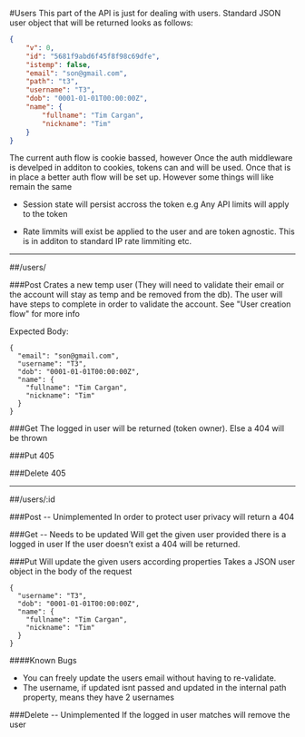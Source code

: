 #Users
This part of the API is just for dealing with users. Standard JSON user object that will be returned looks as follows:
```JSON
{
	"v": 0,
	"id": "5681f9abd6f45f8f98c69dfe",
	"istemp": false,
	"email": "son@gmail.com",
	"path": "t3",
	"username": "T3",
	"dob": "0001-01-01T00:00:00Z",
	"name": {
		"fullname": "Tim Cargan",
		"nickname": "Tim"
	}
}
```
The current auth flow is cookie bassed, however Once the auth middleware is develped in additon to cookies, tokens can and will be used. Once that is in place a better auth flow will be set up. However some things will like remain the same

* Session state will persist accross the token e.g
	Any API limits will apply to the token

* Rate limmits will exist be applied to the user and are token agnostic. This is in additon to standard IP rate limmiting etc.

<hr>

##/users/

###Post 
Crates a new temp user (They will need to validate their email or the account will stay as temp and be removed from the db). The user will have steps to complete in order to validate the account. See "User creation flow" for more info

Expected Body:
```
{
  "email": "son@gmail.com",
  "username": "T3",
  "dob": "0001-01-01T00:00:00Z",
  "name": {
    "fullname": "Tim Cargan",
    "nickname": "Tim"
  }
}
```
###Get
The logged in user will be returned (token owner). Else a 404 will be thrown

###Put
405

###Delete
405

<hr>

##/users/:id

###Post -- Unimplemented
In order to protect user privacy will return a 404

###Get -- Needs to be updated
Will get the given user provided there is a logged in user
If the user doesn’t exist a 404 will be returned.

###Put
Will update the given users according properties
Takes a JSON user object in the body of the request
```
{
  "username": "T3",
  "dob": "0001-01-01T00:00:00Z",
  "name": {
    "fullname": "Tim Cargan",
    "nickname": "Tim"
  }
}
```

####Known Bugs
* You can freely update the users email without having to re-validate.
* The username, if updated isnt passed and updated in the internal path property, means they have 2 usernames

###Delete -- Unimplemented
If the logged in user matches will remove the user